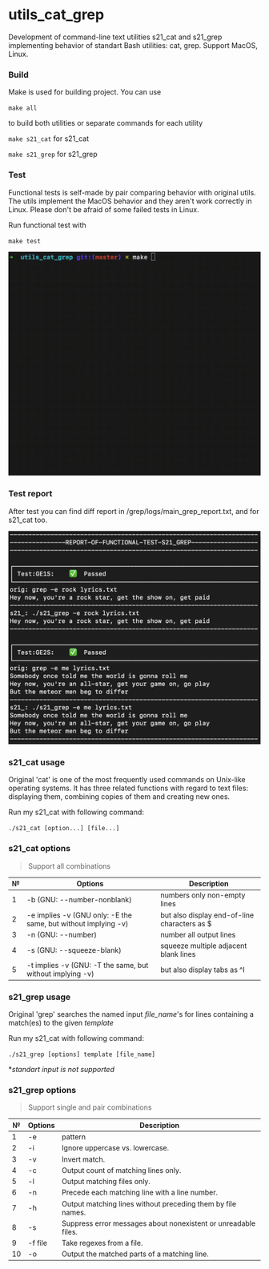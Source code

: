 # utils_cat_grep

Development of command-line text utilities s21_cat and s21_grep implementing behavior of standart Bash utilities: cat, grep.
Support MacOS, Linux.

### Build
Make is used for building project. You can use

`make all`

to build both utilities or separate commands for each utility

`make s21_cat`  for s21_cat

`make s21_grep` for s21_grep

### Test
Functional tests is self-made by pair comparing behavior with original utils. The utils implement the MacOS behavior and they aren't work correctly in Linux. Please don't be afraid of some failed tests in Linux.

Run functional test with 

`make test`

![make-test-demo-in-gif](misc/rec_make_test.gif)

### Test report
After test you can find diff report in /grep/logs/main_grep_report.txt, and for s21_cat too.

![report-grep-demo](misc/shot_report.png)

### s21_cat usage

Original 'cat' is one of the most frequently used commands on Unix-like operating systems. It has three related functions with regard to text files: displaying them, combining copies of them and creating new ones.

Run my s21_cat with following command:

`./s21_cat [option...] [file...]`

### s21_cat options 
>Support all combinations

| №   | Options                                                        | Description                                  |
|-----|----------------------------------------------------------------|----------------------------------------------|
| 1   | -b (GNU: --number-nonblank)                                    | numbers only non-empty lines                 |
| 2   | -e implies -v (GNU only: -E the same, but without implying -v) | but also display end-of-line characters as $ |
| 3   | -n (GNU: --number)                                             | number all output lines                      |
| 4   | -s (GNU: --squeeze-blank)                                      | squeeze multiple adjacent blank lines        |
| 5   | -t implies -v (GNU: -T the same, but without implying -v)      | but also display tabs as ^I                  |

### s21_grep usage

Original 'grep' searches the named input *file_name*'s for lines containing a match(es) to the given *template*

Run my s21_cat with following command:

`./s21_grep [options] template [file_name]`

**standart input is not supported*

### s21_grep options
>Support single and pair combinations

| №   | Options  | Description                                                    |
|-----|----------|----------------------------------------------------------------|
| 1   | -e       | pattern                                                        |
| 2   | -i       | Ignore uppercase vs. lowercase.                                |
| 3   | -v       | Invert match.                                                  |
| 4   | -c       | Output count of matching lines only.                           |
| 5   | -l       | Output matching files only.                                    |
| 6   | -n       | Precede each matching line with a line number.                 |
| 7   | -h       | Output matching lines without preceding them by file names.    |
| 8   | -s       | Suppress error messages about nonexistent or unreadable files. |
| 9   | -f  file | Take regexes from a file.                                      |
| 10  | -o       | Output the matched parts of a matching line.                   |
